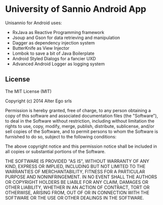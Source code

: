 # University of Sannio Android App

Unisannio for Android uses:

* RxJava as Reactive Programming framework
* Jsoup and Gson for data retrieving and manipulation
* Dagger as dependency injection system
* ButterKnife as View Injector
* Lombok to save a bit of Java Boilerplate
* Android Styled Dialogs for a fancier UXD
* Advanced Android Logger as logging system


## License

The MIT License (MIT)

Copyright (c) 2014 Alter Ego srls

Permission is hereby granted, free of charge, to any person obtaining a copy
of this software and associated documentation files (the "Software"), to deal
in the Software without restriction, including without limitation the rights
to use, copy, modify, merge, publish, distribute, sublicense, and/or sell
copies of the Software, and to permit persons to whom the Software is
furnished to do so, subject to the following conditions:

The above copyright notice and this permission notice shall be included in all
copies or substantial portions of the Software.

THE SOFTWARE IS PROVIDED "AS IS", WITHOUT WARRANTY OF ANY KIND, EXPRESS OR
IMPLIED, INCLUDING BUT NOT LIMITED TO THE WARRANTIES OF MERCHANTABILITY,
FITNESS FOR A PARTICULAR PURPOSE AND NONINFRINGEMENT. IN NO EVENT SHALL THE
AUTHORS OR COPYRIGHT HOLDERS BE LIABLE FOR ANY CLAIM, DAMAGES OR OTHER
LIABILITY, WHETHER IN AN ACTION OF CONTRACT, TORT OR OTHERWISE, ARISING FROM,
OUT OF OR IN CONNECTION WITH THE SOFTWARE OR THE USE OR OTHER DEALINGS IN THE
SOFTWARE.
